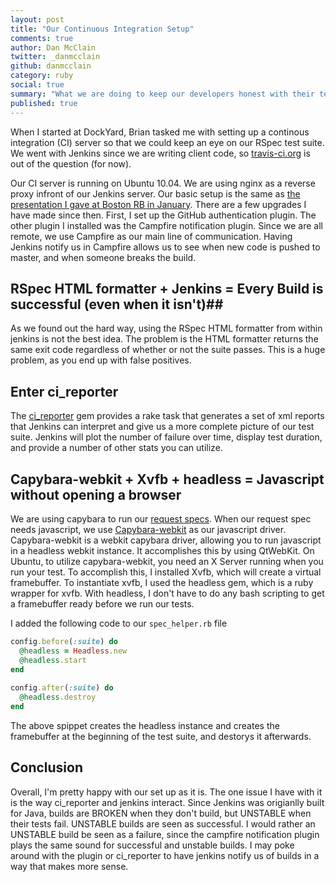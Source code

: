 ```yaml
---
layout: post
title: "Our Continuous Integration Setup"
comments: true
author: Dan McClain
twitter: _danmcclain
github: danmcclain
category: ruby
social: true
summary: "What we are doing to keep our developers honest with their tests"
published: true
---
```


When I started at DockYard, Brian tasked me with setting up a continous
integration (CI) server so that we could keep an eye on our RSpec test
suite. We went with Jenkins since we are writing client code, so
[travis-ci.org](http://travis-ci.org) is out of the question (for now).

Our CI server is running on Ubuntu 10.04. We are using nginx as a
reverse proxy infront of our Jenkins server. Our basic setup is the same
as [the presentation I gave at Boston RB in January](http://bostonrb.org/presentations/jenkins-rails).
There are a few upgrades I have made since then.  First, I set up the
GitHub authentication plugin. The other plugin I installed was the
Campfire notification plugin. Since we are all remote, we use Campfire
as our main line of communication. Having Jenkins notify us in Campfire
allows us to see when new code is pushed to master, and when someone
breaks the build.

## RSpec HTML formatter + Jenkins = Every Build is successful (even when it isn't)##

As we found out the hard way, using the RSpec HTML formatter from within
jenkins is not the best idea.  The problem is the HTML formatter returns
the same exit code regardless of whether or not the suite passes. This
is a huge problem, as you end up with false positives.

## Enter ci_reporter ##

The [ci_reporter](https://github.com/nicksieger/ci_reporter) gem provides a rake
task that generates a set of xml reports that Jenkins can interpret and
give us a more complete picture of our test suite. Jenkins will plot the
number of failure over time, display test duration, and provide a number 
of other stats you can utilize. 

## Capybara-webkit + Xvfb + headless = Javascript without opening a browser ##
We are using capybara to run our [request
specs](http://railscasts.com/episodes/257-request-specs-and-capybara).
When our request spec needs javascript, we use 
[Capybara-webkit](https://github.com/thoughtbot/capybara-webkit) as our
javascript driver. Capybara-webkit is a
webkit capybara driver, allowing you to run javascript in a headless
webkit instance.  It accomplishes this by using QtWebKit. On Ubuntu, to
utilize capybara-webkit, you need an X Server running when you run your
test.  To accomplish this, I installed Xvfb, which will create a
virtual framebuffer.  To instantiate xvfb, I used the headless
gem, which is a ruby wrapper for xvfb.  With headless, I don't have to
do any bash scripting to get a framebuffer ready before we run our
tests. 

I added the following code to our `spec_helper.rb` file

```ruby
config.before(:suite) do
  @headless = Headless.new
  @headless.start
end
 
config.after(:suite) do
  @headless.destroy
end
```    

The above spippet creates the headless instance and creates the
framebuffer at the beginning of the test suite, and destorys it
afterwards.

## Conclusion ##
Overall, I'm pretty happy with our set up as it is. The one issue I have
with it is the way ci\_reporter and jenkins interact. Since Jenkins was
origianlly built for Java, builds are BROKEN when they don't build, but
UNSTABLE when their tests fail.  UNSTABLE builds are seen as successful.
I would rather an UNSTABLE build be seen as a failure, since the
campfire notification plugin plays the same sound for successful and
unstable builds.  I may poke around with the plugin or ci\_reporter to
have jenkins notify us of builds in a way that makes more sense.
